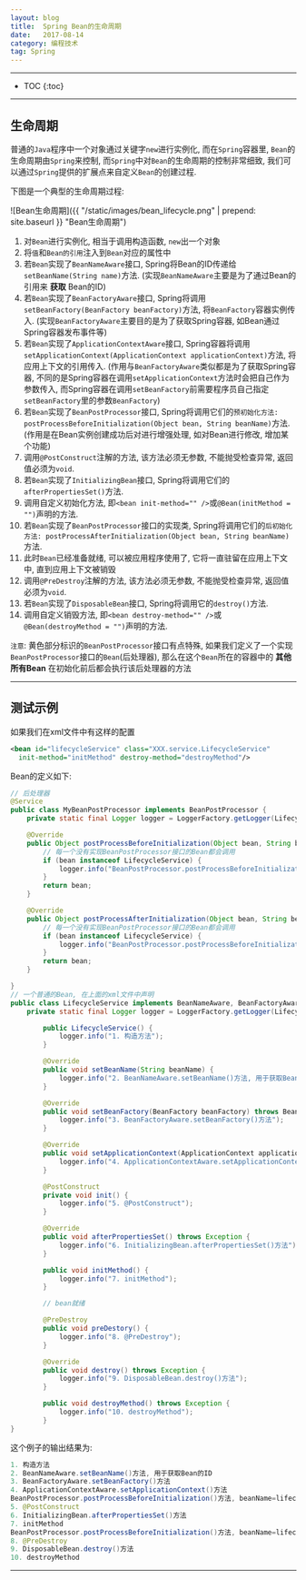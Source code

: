 ```yaml
---
layout: blog
title:  Spring Bean的生命周期
date:   2017-08-14
category: 编程技术
tag: Spring
---
```




*****

* TOC
{:toc}

*****

## 生命周期
普通的`Java`程序中一个对象通过关键字`new`进行实例化, 而在`Spring`容器里, `Bean`的生命周期由`Spring`来控制, 而`Spring`中对`Bean`的生命周期的控制非常细致, 我们可以通过`Spring`提供的扩展点来自定义`Bean`的创建过程.

下图是一个典型的生命周期过程:

![Bean生命周期]({{ "/static/images/bean_lifecycle.png"  | prepend: site.baseurl }} "Bean生命周期")

1. 对`Bean`进行实例化, 相当于调用构造函数, `new`出一个对象
2. 将`值`和`Bean的引用`注入到`Bean`对应的属性中
3. 若`Bean`实现了`BeanNameAware`接口, Spring将Bean的ID传递给`setBeanName(String name)`方法. (实现`BeanNameAware`主要是为了通过Bean的引用来 **获取** Bean的ID)
4. 若`Bean`实现了`BeanFactoryAware`接口, Spring将调用`setBeanFactory(BeanFactory beanFactory)`方法, 将`BeanFactory`容器实例传入. (实现`BeanFactoryAware`主要目的是为了获取Spring容器, 如Bean通过Spring容器发布事件等)
5. 若`Bean`实现了`ApplicationContextAware`接口, Spring容器将调用`setApplicationContext(ApplicationContext applicationContext)`方法, 将应用上下文的引用传入. (作用与`BeanFactoryAware`类似都是为了获取Spring容器, 不同的是Spring容器在调用`setApplicationContext`方法时会把自己作为参数传入, 而Spring容器在调用`setBeanFactory`前需要程序员自己指定`setBeanFactory`里的参数`BeanFactory`)
6. 若`Bean`实现了`BeanPostProcessor`接口, Spring将调用它们的`预初始化方法: postProcessBeforeInitialization(Object bean, String beanName)`方法. (作用是在Bean实例创建成功后对进行增强处理, 如对Bean进行修改, 增加某个功能)
7. 调用`@PostConstruct`注解的方法, 该方法必须无参数, 不能抛受检查异常, 返回值必须为`void`.
8. 若`Bean`实现了`InitializingBean`接口, Spring将调用它们的`afterPropertiesSet()`方法.
9. 调用自定义初始化方法, 即`<bean init-method="" />`或`@Bean(initMethod = "")`声明的方法.
10. 若`Bean`实现了`BeanPostProcessor`接口的实现类, Spring将调用它们的`后初始化方法: postProcessAfterInitialization(Object bean, String beanName)`方法.
11. 此时`Bean`已经准备就绪, 可以被应用程序使用了, 它将一直驻留在应用上下文中, 直到应用上下文被销毁
12. 调用`@PreDestroy`注解的方法, 该方法必须无参数, 不能抛受检查异常, 返回值必须为`void`.
13. 若`Bean`实现了`DisposableBean`接口, Spring将调用它的`destroy()`方法.
14. 调用自定义销毁方法, 即`<bean destroy-method="" />`或`@Bean(destroyMethod = "")`声明的方法.

`注意`: 黄色部分标识的`BeanPostProcessor`接口有点特殊, 如果我们定义了一个实现`BeanPostProcessor`接口的`Bean`(后处理器), 那么在这个`Bean`所在的容器中的 **其他所有Bean** 在初始化前后都会执行该后处理器的方法

*****

## 测试示例
如果我们在xml文件中有这样的配置

~~~xml
<bean id="lifecycleService" class="XXX.service.LifecycleService"
  init-method="initMethod" destroy-method="destroyMethod"/>
~~~

Bean的定义如下:

~~~java
// 后处理器
@Service
public class MyBeanPostProcessor implements BeanPostProcessor {
    private static final Logger logger = LoggerFactory.getLogger(LifecycleService.class);

    @Override
    public Object postProcessBeforeInitialization(Object bean, String beanName) throws BeansException {
        // 每一个没有实现BeanPostProcessor接口的Bean都会调用
        if (bean instanceof LifecycleService) {
            logger.info("BeanPostProcessor.postProcessBeforeInitialization()方法, beanName={}", beanName);
        }
        return bean;
    }

    @Override
    public Object postProcessAfterInitialization(Object bean, String beanName) throws BeansException {
        // 每一个没有实现BeanPostProcessor接口的Bean都会调用
        if (bean instanceof LifecycleService) {
            logger.info("BeanPostProcessor.postProcessBeforeInitialization()方法, beanName={}", beanName);
        }
        return bean;
    }

}
// 一个普通的Bean, 在上面的xml文件中声明
public class LifecycleService implements BeanNameAware, BeanFactoryAware, ApplicationContextAware, InitializingBean, DisposableBean {
    private static final Logger logger = LoggerFactory.getLogger(LifecycleService.class);

        public LifecycleService() {
            logger.info("1. 构造方法");
        }

        @Override
        public void setBeanName(String beanName) {
            logger.info("2. BeanNameAware.setBeanName()方法, 用于获取Bean的ID");
        }

        @Override
        public void setBeanFactory(BeanFactory beanFactory) throws BeansException {
            logger.info("3. BeanFactoryAware.setBeanFactory()方法");
        }

        @Override
        public void setApplicationContext(ApplicationContext applicationContext) throws BeansException {
            logger.info("4. ApplicationContextAware.setApplicationContext()方法");
        }

        @PostConstruct
        private void init() {
            logger.info("5. @PostConstruct");
        }

        @Override
        public void afterPropertiesSet() throws Exception {
            logger.info("6. InitializingBean.afterPropertiesSet()方法");
        }

        public void initMethod() {
            logger.info("7. initMethod");
        }

        // bean就绪

        @PreDestroy
        public void preDestory() {
            logger.info("8. @PreDestroy");
        }

        @Override
        public void destroy() throws Exception {
            logger.info("9. DisposableBean.destroy()方法");
        }

        public void destroyMethod() throws Exception {
            logger.info("10. destroyMethod");
        }
}
~~~

这个例子的输出结果为:

~~~java
1. 构造方法
2. BeanNameAware.setBeanName()方法, 用于获取Bean的ID
3. BeanFactoryAware.setBeanFactory()方法
4. ApplicationContextAware.setApplicationContext()方法
BeanPostProcessor.postProcessBeforeInitialization()方法, beanName=lifecycleService
5. @PostConstruct
6. InitializingBean.afterPropertiesSet()方法
7. initMethod
BeanPostProcessor.postProcessBeforeInitialization()方法, beanName=lifecycleService
8. @PreDestroy
9. DisposableBean.destroy()方法
10. destroyMethod
~~~

*****
